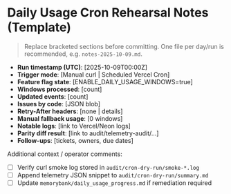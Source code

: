 # Daily Usage Cron Rehearsal Notes (Template)

> Replace bracketed sections before committing. One file per day/run is recommended, e.g. `notes-2025-10-09.md`.

- **Run timestamp (UTC)**: [2025-10-09T00:00Z]
- **Trigger mode**: [Manual curl | Scheduled Vercel Cron]
- **Feature flag state**: [ENABLE_DAILY_USAGE_WINDOWS=true]
- **Windows processed**: [count]
- **Updated events**: [count]
- **Issues by code**: [JSON blob]
- **Retry-After headers**: [none | details]
- **Manual fallback usage**: [0 windows]
- **Notable logs**: [link to Vercel/Neon logs]
- **Parity diff result**: [link to audit/telemetry-audit/...]
- **Follow-ups**: [tickets, owners, due dates]

Additional context / operator comments:
- [ ] Verify curl smoke log stored in `audit/cron-dry-run/smoke-*.log`
- [ ] Append telemetry JSON snippet to `audit/cron-dry-run/summary.md`
- [ ] Update `memorybank/daily_usage_progress.md` if remediation required
